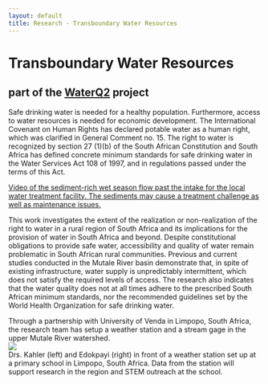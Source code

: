 ```yaml
---
layout: default
title: Research - Transboundary Water Resources
---
```

# Transboundary Water Resources
## part of the [WaterQ2](http://www.duq.edu/limpopo) project
Safe drinking water is needed for a healthy population.  Furthermore, access to water resources is needed for economic development.  The International Covenant on Human Rights has declared potable water as a human right, which was clarified in General Comment no. 15.  The right to water is recognized by section 27 (1)(b) of the South African Constitution and South Africa has defined concrete minimum standards for safe drinking water in the Water Services Act 108 of 1997, and in regulations passed under the terms of this Act.  

[Video of the sediment-rich wet season flow past the intake for the local water treatment facility.  The sediments may cause a treatment challenge as well as maintenance issues.](https://youtu.be/TaOFtahfC1Q)  

This work investigates the extent of the realization or non-realization of the right to water in a rural region of South Africa and its implications for the provision of water in South Africa and beyond.  Despite constitutional obligations to provide safe water, accessibility and quality of water remain problematic in South African rural communities.  Previous and current studies conducted in the Mutale River basin demonstrate that, in spite of existing infrastructure, water supply is unpredictably intermittent, which does not satisfy the required levels of access. The research also indicates that the water quality does not at all times adhere to the prescribed South African minimum standards, nor the recommended guidelines set by the World Health Organization for safe drinking water.  

Through a partnership with University of Venda in Limpopo, South Africa, the research team has setup a weather station and a stream gage in the upper Mutale River watershed.  
![](https://duq.box.com/shared/static/8ujeef6twd1z4wt8uwun1ciovsr3e82n.jpg)  
Drs. Kahler (left) and Edokpayi (right) in front of a weather station set up at a primary school in Limpopo, South Africa.  Data from the station will support research in the region and STEM outreach at the school.
